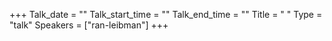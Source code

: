 +++
Talk_date = ""
Talk_start_time = ""
Talk_end_time = ""
Title = " "
Type = "talk"
Speakers = ["ran-leibman"]
+++